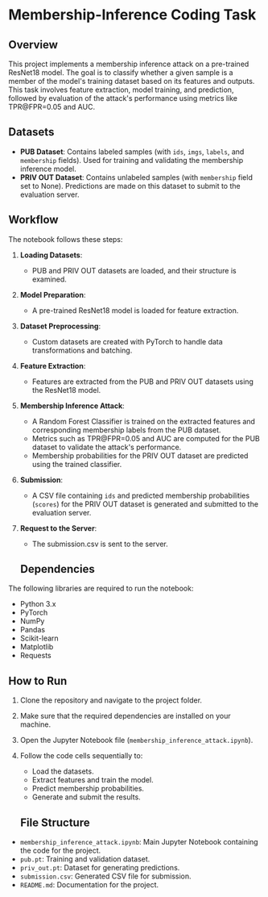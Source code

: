 # Membership-Inference Coding Task

## Overview

This project implements a membership inference attack on a pre-trained ResNet18 model. The goal is to classify whether a given sample is a member of the model's training dataset based on its features and outputs. This task involves feature extraction, model training, and prediction, followed by evaluation of the attack's performance using metrics like TPR@FPR=0.05 and AUC.

## Datasets
- **PUB Dataset**: Contains labeled samples (with `ids`, `imgs`, `labels`, and `membership` fields). Used for training and validating the membership inference model.
- **PRIV OUT Dataset**: Contains unlabeled samples (with `membership` field set to None). Predictions are made on this dataset to submit to the evaluation server.

## Workflow
The notebook follows these steps:

1. **Loading Datasets**:
   - PUB and PRIV OUT datasets are loaded, and their structure is examined.

2. **Model Preparation**:
   - A pre-trained ResNet18 model is loaded for feature extraction.

3. **Dataset Preprocessing**:
   - Custom datasets are created with PyTorch to handle data transformations and batching.

4. **Feature Extraction**:
   - Features are extracted from the PUB and PRIV OUT datasets using the ResNet18 model.

5. **Membership Inference Attack**:
   - A Random Forest Classifier is trained on the extracted features and corresponding membership labels from the PUB dataset.
   - Metrics such as TPR@FPR=0.05 and AUC are computed for the PUB dataset to validate the attack's performance.
   - Membership probabilities for the PRIV OUT dataset are predicted using the trained classifier.

6. **Submission**:
   - A CSV file containing `ids` and predicted membership probabilities (`scores`) for the PRIV OUT dataset is generated and submitted to the evaluation server.

7. **Request to the Server**:
	- The submission.csv is sent to the server.

	## Dependencies
The following libraries are required to run the notebook:
- Python 3.x
- PyTorch
- NumPy
- Pandas
- Scikit-learn
- Matplotlib
- Requests


## How to Run
1. Clone the repository and navigate to the project folder.
2. Make sure that the required dependencies are installed on your machine.
3. Open the Jupyter Notebook file (`membership_inference_attack.ipynb`).
4. Follow the code cells sequentially to:
   - Load the datasets.
   - Extract features and train the model.
   - Predict membership probabilities.
   - Generate and submit the results.

   ## File Structure
- `membership_inference_attack.ipynb`: Main Jupyter Notebook containing the code for the project.
- `pub.pt`: Training and validation dataset.
- `priv_out.pt`: Dataset for generating predictions.
- `submission.csv`: Generated CSV file for submission.
- `README.md`: Documentation for the project.


